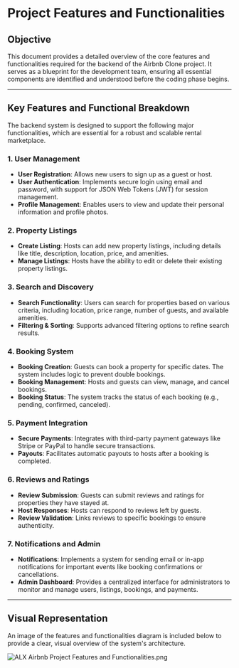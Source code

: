 # Project Features and Functionalities

## Objective
This document provides a detailed overview of the core features and functionalities required for the backend of the Airbnb Clone project. It serves as a blueprint for the development team, ensuring all essential components are identified and understood before the coding phase begins.

---

## Key Features and Functional Breakdown
The backend system is designed to support the following major functionalities, which are essential for a robust and scalable rental marketplace.

### 1. User Management
* **User Registration**: Allows new users to sign up as a guest or host.
* **User Authentication**: Implements secure login using email and password, with support for JSON Web Tokens (JWT) for session management.
* **Profile Management**: Enables users to view and update their personal information and profile photos.

### 2. Property Listings
* **Create Listing**: Hosts can add new property listings, including details like title, description, location, price, and amenities.
* **Manage Listings**: Hosts have the ability to edit or delete their existing property listings.

### 3. Search and Discovery
* **Search Functionality**: Users can search for properties based on various criteria, including location, price range, number of guests, and available amenities.
* **Filtering & Sorting**: Supports advanced filtering options to refine search results.

### 4. Booking System
* **Booking Creation**: Guests can book a property for specific dates. The system includes logic to prevent double bookings.
* **Booking Management**: Hosts and guests can view, manage, and cancel bookings.
* **Booking Status**: The system tracks the status of each booking (e.g., pending, confirmed, canceled).

### 5. Payment Integration
* **Secure Payments**: Integrates with third-party payment gateways like Stripe or PayPal to handle secure transactions.
* **Payouts**: Facilitates automatic payouts to hosts after a booking is completed.

### 6. Reviews and Ratings
* **Review Submission**: Guests can submit reviews and ratings for properties they have stayed at.
* **Host Responses**: Hosts can respond to reviews left by guests.
* **Review Validation**: Links reviews to specific bookings to ensure authenticity.

### 7. Notifications and Admin
* **Notifications**: Implements a system for sending email or in-app notifications for important events like booking confirmations or cancellations.
* **Admin Dashboard**: Provides a centralized interface for administrators to monitor and manage users, listings, bookings, and payments.

---

## Visual Representation
An image of the features and functionalities diagram is included below to provide a clear, visual overview of the system's architecture.

![ALX Airbnb Project Features and Functionalities.png](ALX%20Airbnb%20Project%20Features%20and%20Functionalities.png)

